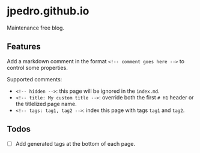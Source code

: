 # jpedro.github.io

Maintenance free blog.


## Features

Add a markdown comment in the format `<!-- comment goes here -->`  to control
some properties.

Supported comments:

- `<!-- hidden -->`: this page will be ignored in the `index.md`.
- `<!-- title: My custom title -->`: override both the first `# H1` header or
  the titlelized page name.
- `<!-- tags: tag1, tag2 -->`: index this page with tags `tag1` and `tag2`.


## Todos

- [ ] Add generated tags at the bottom of each page.
